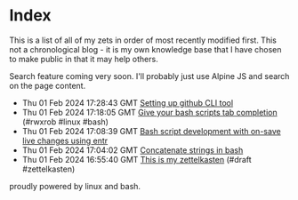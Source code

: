 # Index

This is a list of all of my zets in order of most recently modified first. This not a chronological blog - it is my own knowledge base that I have chosen to make public in that it may help others.

Search feature coming very soon. I'll probably just use Alpine JS and search on the page content.

 - Thu 01 Feb 2024 17:28:43 GMT [Setting up github CLI tool](../5/) 
 - Thu 01 Feb 2024 17:18:05 GMT [Give your bash scripts tab completion](../4/) (#rwxrob #linux #bash)
 - Thu 01 Feb 2024 17:08:39 GMT [Bash script development with on-save live changes using entr](../3/) 
 - Thu 01 Feb 2024 17:04:02 GMT [Concatenate strings in bash](../2/) 
 - Thu 01 Feb 2024 16:55:40 GMT [This is my zettelkasten](../1/) (#draft #zettelkasten)


proudly powered by linux and bash.
